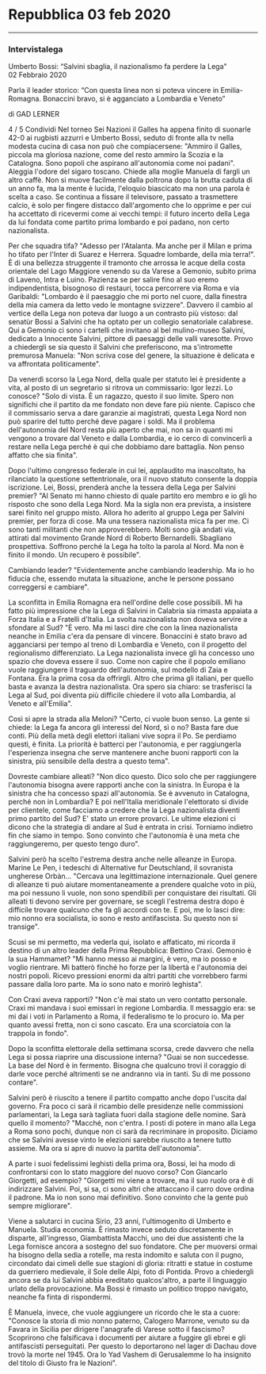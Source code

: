 # Repubblica 03 feb 2020  

---  

### Intervistalega
Umberto Bossi: “Salvini sbaglia, il nazionalismo fa perdere la Lega"  
02 Febbraio 2020  

Parla il leader storico: “Con questa linea non si poteva vincere in Emilia-Romagna. Bonaccini bravo, si è agganciato a Lombardia e Veneto”  


di GAD LERNER  

4 / 5
Condividi
Nel torneo Sei Nazioni il Galles ha appena finito di suonarle 42-0 ai rugbisti azzurri e Umberto Bossi, seduto di fronte alla tv nella modesta cucina di casa non può che compiacersene: "Ammiro il Galles, piccola ma gloriosa nazione, come del resto ammiro la Scozia e la Catalogna. Sono popoli che aspirano all'autonomia come noi padani". Aleggia l'odore del sigaro toscano. Chiede alla moglie Manuela di fargli un altro caffè. Non si muove facilmente dalla poltrona dopo la brutta caduta di un anno fa, ma la mente è lucida, l'eloquio biascicato ma non una parola è scelta a caso.
Se continua a fissare il televisore, passato a trasmettere calcio, è solo per fingere distacco dall'argomento che lo opprime e per cui ha accettato di ricevermi come ai vecchi tempi: il futuro incerto della Lega da lui fondata come partito prima lombardo e poi padano, non certo nazionalista.

Per che squadra tifa?
"Adesso per l'Atalanta. Ma anche per il Milan e prima ho tifato per l'Inter di Suarez e Herrera. Squadre lombarde, della mia terra!". È di una bellezza struggente il tramonto che arrossa le acque della costa orientale del Lago Maggiore venendo su da Varese a Gemonio, subito prima di Laveno, Intra e Luino. Pazienza se per salire fino al suo eremo indipendentista, bisognoso di restauri, tocca percorrere via Roma e via Garibaldi: "Lombardo è il paesaggio che mi porto nel cuore, dalla finestra della mia camera da letto vedo le montagne svizzere". Davvero il cambio al vertice della Lega non poteva dar luogo a un contrasto più vistoso: dal senatùr Bossi a Salvini che ha optato per un collegio senatoriale calabrese. Qui a Gemonio ci sono i cartelli che invitano al bel mulino-museo Salvini, dedicato a Innocente Salvini, pittore di paesaggi delle valli varesotte. Provo a chiedergli se sia questo il Salvini che preferiscono, ma s'intromette premurosa Manuela: "Non scriva cose del genere, la situazione è delicata e va affrontata politicamente".

Da venerdì scorso la Lega Nord, della quale per statuto lei è presidente a vita, al posto di un segretario si ritrova un commissario: Igor Iezzi. Lo conosce?
"Solo di vista. È un ragazzo, questo il suo limite. Spero non significhi che il partito da me fondato non deve fare più niente. Capisco che il commissario serva a dare garanzie ai magistrati, questa Lega Nord non può sparire del tutto perché deve pagare i soldi. Ma il problema dell'autonomia del Nord resta più aperto che mai, non sa in quanti mi vengono a trovare dal Veneto e dalla Lombardia, e io cerco di convincerli a restare nella Lega perché è qui che dobbiamo dare battaglia. Non penso affatto che sia finita".

Dopo l'ultimo congresso federale in cui lei, applaudito ma inascoltato, ha rilanciato la questione settentrionale, ora il nuovo statuto consente la doppia iscrizione. Lei, Bossi, prenderà anche la tessera della Lega per Salvini premier?
"Al Senato mi hanno chiesto di quale partito ero membro e io gli ho risposto che sono della Lega Nord. Ma la sigla non era prevista, a insistere sarei finito nel gruppo misto. Allora ho aderito al gruppo Lega per Salvini premier, per forza di cose. Ma una tessera nazionalista mica fa per me. Ci sono tanti militanti che non approverebbero. Molti sono già andati via, attirati dal movimento Grande Nord di Roberto Bernardelli. Sbagliano prospettiva. Soffrono perché la Lega ha tolto la parola al Nord. Ma non è finito il mondo. Un recupero è possibile".

Cambiando leader?
"Evidentemente anche cambiando leadership. Ma io ho fiducia che, essendo mutata la situazione, anche le persone possano correggersi e cambiare".

La sconfitta in Emilia Romagna era nell'ordine delle cose possibili. Mi ha fatto più impressione che la Lega di Salvini in Calabria sia rimasta appaiata a Forza Italia e a Fratelli d'Italia. La svolta nazionalista non doveva servire a sfondare al Sud?
"È vero. Ma mi lasci dire che con la linea nazionalista neanche in Emilia c'era da pensare di vincere. Bonaccini è stato bravo ad agganciarsi per tempo al treno di Lombardia e Veneto, con il progetto del regionalismo differenziato. La Lega nazionalista invece gli ha concesso uno spazio che doveva essere il suo. Come non capire che il popolo emiliano vuole raggiungere il traguardo dell'autonomia, sul modello di Zaia e Fontana. Era la prima cosa da offrirgli. Altro che prima gli italiani, per quello basta e avanza la destra nazionalista. Ora spero sia chiaro: se trasferisci la Lega al Sud, poi diventa più difficile chiedere il voto alla Lombardia, al Veneto e all'Emilia".

Così si apre la strada alla Meloni?
"Certo, ci vuole buon senso. La gente si chiede: la Lega fa ancora gli interessi del Nord, sì o no? Basta fare due conti. Più della metà degli elettori italiani vive sopra il Po. Se perdiamo questi, è finita. La priorità è batterci per l'autonomia, e per raggiungerla l'esperienza insegna che serve mantenere anche buoni rapporti con la sinistra, più sensibile della destra a questo tema".

Dovreste cambiare alleati?
"Non dico questo. Dico solo che per raggiungere l'autonomia bisogna avere rapporti anche con la sinistra. In Europa è la sinistra che ha concesso spazi all'autonomia. Se è avvenuto in Catalogna, perché non in Lombardia? E poi nell'Italia meridionale l'elettorato si divide per clientele, come facciamo a credere che la Lega nazionalista diventi primo partito del Sud? E' stato un errore provarci. Le ultime elezioni ci dicono che la strategia di andare al Sud è entrata in crisi. Torniamo indietro fin che siamo in tempo. Sono convinto che l'autonomia è una meta che raggiungeremo, per questo tengo duro".

Salvini però ha scelto l'estrema destra anche nelle alleanze in Europa. Marine Le Pen, i tedeschi di Alternative fur Deutschland, il sovranista ungherese Orbàn...
"Cercava una legittimazione internazionale. Quel genere di alleanze ti può aiutare momentaneamente a prendere qualche voto in più, ma poi nessuno li vuole, non sono spendibili per conquistare dei risultati. Gli alleati ti devono servire per governare, se scegli l'estrema destra dopo è difficile trovare qualcuno che fa gli accordi con te. E poi, me lo lasci dire: mio nonno era socialista, io sono e resto antifascista. Su questo non si transige".

Scusi se mi permetto, ma vederla qui, isolato e affaticato, mi ricorda il destino di un altro leader della Prima Repubblica: Bettino Craxi. Gemonio è la sua Hammamet?
"Mi hanno messo ai margini, è vero, ma io posso e voglio rientrare. Mi batterò finché ho forze per la libertà e l'autonomia dei nostri popoli. Ricevo pressioni enormi da altri partiti che vorrebbero farmi passare dalla loro parte. Ma io sono nato e morirò leghista".

Con Craxi aveva rapporti?
"Non c'è mai stato un vero contatto personale. Craxi mi mandava i suoi emissari in regione Lombardia. Il messaggio era: se mi dai i voti in Parlamento a Roma, il federalismo te lo procuro io. Ma per quanto avessi fretta, non ci sono cascato. Era una scorciatoia con la trappola in fondo".

Dopo la sconfitta elettorale della settimana scorsa, crede davvero che nella Lega si possa riaprire una discussione interna?
"Guai se non succedesse. La base del Nord è in fermento. Bisogna che qualcuno trovi il coraggio di darle voce perché altrimenti se ne andranno via in tanti. Su di me possono contare".

Salvini però è riuscito a tenere il partito compatto anche dopo l'uscita dal governo. Fra poco ci sarà il ricambio delle presidenze nelle commissioni parlamentari, la Lega sarà tagliata fuori dalla stagione delle nomine. Sarà quello il momento?
"Macché, non c'entra. I posti di potere in mano alla Lega a Roma sono pochi, dunque non ci sarà da recriminare in proposito. Diciamo che se Salvini avesse vinto le elezioni sarebbe riuscito a tenere tutto assieme. Ma ora si apre di nuovo la partita dell'autonomia".

A parte i suoi fedelissimi leghisti della prima ora, Bossi, lei ha modo di confrontarsi con lo stato maggiore del nuovo corso? Con Giancarlo Giorgetti, ad esempio?
"Giorgetti mi viene a trovare, ma il suo ruolo ora è di indirizzare Salvini. Poi, si sa, ci sono altri che attaccano il carro dove ordina il padrone. Ma io non sono mai definitivo. Sono convinto che la gente può sempre migliorare".

Viene a salutarci in cucina Sirio, 23 anni, l'ultimogenito di Umberto e Manuela. Studia economia. È rimasto invece seduto discretamente in disparte, all'ingresso, Giambattista Macchi, uno dei due assistenti che la Lega fornisce ancora a sostegno del suo fondatore. Che per muoversi ormai ha bisogno della sedia a rotelle, ma resta indomito e saluta con il pugno, circondato dai cimeli delle sue stagioni di gloria: ritratti e statue in costume da guerriero medievale, il Sole delle Alpi, foto di Pontida. Provo a chiedergli ancora se da lui Salvini abbia ereditato qualcos'altro, a parte il linguaggio urlato della provocazione. Ma Bossi è rimasto un politico troppo navigato, neanche fa finta di rispondermi.

È Manuela, invece, che vuole aggiungere un ricordo che le sta a cuore: "Conosce la storia di mio nonno paterno, Calogero Marrone, venuto su da Favara in Sicilia per dirigere l'anagrafe di Varese sotto il fascismo? Scoprirono che falsificava i documenti per aiutare a fuggire gli ebrei e gli antifascisti perseguitati. Per questo lo deportarono nel lager di Dachau dove trovò la morte nel 1945. Ora lo Yad Vashem di Gerusalemme lo ha insignito del titolo di Giusto fra le Nazioni".
